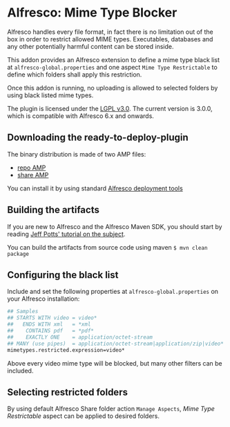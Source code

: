 Alfresco: Mime Type Blocker
===========================
Alfresco handles every file format, in fact there is no limitation out of the box in order to restrict allowed MIME types. Executables, databases and any other potentially harmful content can be stored inside.

This addon provides an Alfresco extension to define a mime type black list at ```alfresco-global.properties``` and one aspect ```Mime Type Restrictable``` to define which folders shall apply this restriction.

Once this addon is running, no uploading is allowed to selected folders by using black listed mime types.

The plugin is licensed under the [LGPL v3.0](http://www.gnu.org/licenses/lgpl-3.0.html). The current version is 3.0.0, which is compatible with Alfresco 6.x and onwards.

Downloading the ready-to-deploy-plugin
--------------------------------------
The binary distribution is made of two AMP files:

* [repo AMP](https://github.com/abhinavmishra14/alfresco-mimetype-blocker/releases/download/3.0.0/alfresco-mimetype-blocker-platform-1.0-SNAPSHOT.amp)
* [share AMP](https://github.com/abhinavmishra14/alfresco-mimetype-blocker/releases/download/3.0.0/alfresco-mimetype-blocker-share-1.0-SNAPSHOT.amp)

You can install it by using standard [Alfresco deployment tools](http://docs.alfresco.com/community/tasks/dev-extensions-tutorials-simple-module-install-amp.html)

Building the artifacts
----------------------
If you are new to Alfresco and the Alfresco Maven SDK, you should start by reading [Jeff Potts' tutorial on the subject](http://ecmarchitect.com/alfresco-developer-series-tutorials/maven-sdk/tutorial/tutorial.html).

You can build the artifacts from source code using maven
```$ mvn clean package```

Configuring the black list
--------------------------
Include and set the following properties at ```alfresco-global.properties``` on your Alfresco installation:
```sh
## Samples
## STARTS WITH video = video*
##   ENDS WITH xml   = *xml 
##    CONTAINS pdf   = *pdf*
##    EXACTLY ONE    = application/octet-stream
## MANY (use pipes)  = application/octet-stream|application/zip|video*
mimetypes.restricted.expression=video*
```

Above every video mime type will be blocked, but many other filters can be included.

Selecting restricted folders
----------------------------
By using default Alfresco Share folder action ```Manage Aspects```, *Mime Type Restrictable* aspect can be applied to desired folders.
